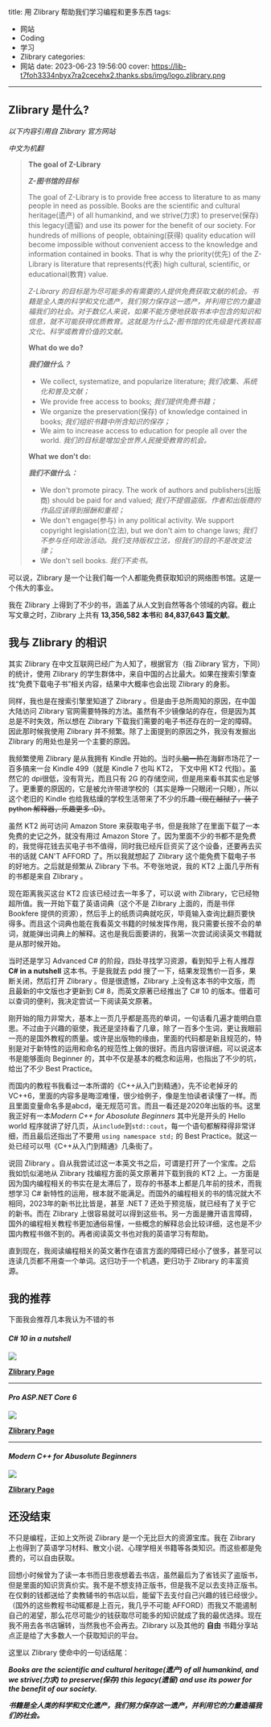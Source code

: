 title: 用 Zlibrary 帮助我们学习编程和更多东西
tags:
  - 网站
  - Coding
  - 学习
  - Zlibrary
categories:
  - 网站
date: 2023-06-23 19:56:00
cover: https://lib-t7foh3334nbyx7ra2cecehx2.thanks.sbs/img/logo.zlibrary.png
---
## Zlibrary 是什么?

*以下内容引用自 Zlibrary 官方网站*

*中文为机翻*

> **The goal of Z-Library**
>
> ***Z-图书馆的目标***
>
> The goal of Z-Library is to provide free access to literature to as many people in need as possible. Books are the scientific and cultural heritage(遗产) of all humankind, and we strive(力求) to preserve(保存) this legacy(遗留) and use its power for the benefit of our society. For hundreds of millions of people, obtaining(获得) quality education will become impossible without convenient access to the knowledge and information contained in books. That is why the priority(优先) of the Z-Library is literature that represents(代表) high cultural, scientific, or educational(教育) value.
>
> *Z-Library 的目标是为尽可能多的有需要的人提供免费获取文献的机会。书籍是全人类的科学和文化遗产，我们努力保存这一遗产，并利用它的力量造福我们的社会。对于数亿人来说，如果不能方便地获取书本中包含的知识和信息，就不可能获得优质教育。这就是为什么Z-图书馆的优先级是代表较高文化、科学或教育价值的文献。*
>
> **What do we do?**
>
> ***我们做什么？***
>
> - We collect, systematize, and popularize literature;
> *我们收集、系统化和普及文献；*
> - We provide free access to books;
> *我们提供免费书籍；*
> - We organize the preservation(保存) of knowledge contained in books;
> *我们组织书籍中所含知识的保存；*
> - We aim to increase access to education for people all over the world.
> *我们的目标是增加全世界人民接受教育的机会。*
>
> **What we don't do:** 
>
> ***我们不做什么：***
>
> - We don't promote piracy. The work of authors and publishers(出版商) should be paid for and valued;
> *我们不提倡盗版。作者和出版商的作品应该得到报酬和重视；*
> - We don't engage(参与) in any political activity. We support copyright legislation(立法), but we don't aim to change laws;
> *我们不参与任何政治活动。我们支持版权立法，但我们的目的不是改变法律；*
> - We don't sell books. *我们不卖书。*

可以说，Zlibrary 是一个让我们每一个人都能免费获取知识的网络图书馆。这是一个伟大的事业。

我在 Zlibrary 上得到了不少的书，涵盖了从人文到自然等各个领域的内容。截止写文章之时，Zlibrary 上共有 **13,356,582 本书**和 **84,837,643 篇文献**。

## 我与 Zlibrary 的相识

其实 Zlibrary 在中文互联网已经广为人知了，根据官方（指 Zlibrary 官方，下同）的统计，使用 Zlibrary 的学生群体中，来自中国的占比最大。如果在搜索引擎查找“免费下载电子书”相关内容，结果中大概率也会出现 Zlibrary 的身影。

同样，我也是在搜索引擎里知道了 Zlibrary 。但是由于总所周知的原因，在中国大陆访问 Zlibrary 官网需要特殊的方法。虽然有不少镜像站的存在，但是因为其总是不时失效，所以想在 Zlibrary 下载我们需要的电子书还存在的一定的障碍。因此那时候我使用 Zlibrary 并不频繁。除了上面提到的原因之外，我没有发掘出 Zlibrary 的用处也是另一个主要的原因。

我频繁使用 Zlibrary 是从我拥有 Kindle 开始的。当时~~头脑一热~~在海鲜市场花了一百多搞来一台 Kindle 499（就是 Kindle 7 也叫 KT2， 下文中用 KT2 代指）。虽然它的 dpi很低，没有背光，而且只有 2G 的存储空间，但是用来看书其实也足够了。更重要的原因的，它是被允许带进学校的（其实是睁一只眼闭一只眼），所以这个老旧的 Kindle 也给我枯燥的学校生活带来了不少的乐趣~~（现在越狱了，装了 python 解释器，乐趣更多 :D）~~。

虽然 KT2 尚可访问 Amazon Store 来获取电子书，但是我除了在里面下载了一本免费的史记之外，就没有用过 Amazon Store 了。因为里面不少的书都不是免费的，我觉得花钱去买电子书不值得，同时我已经斥巨资买了这个设备，还要再去买书的话就 CAN'T AFFORD 了。所以我就想起了 Zlibrary 这个能免费下载电子书的好地方。之后就是频繁从 Zlibrary 下书。不夸张地说，我的 KT2 上面几乎所有的书都是来自 Zlibrary 。

现在距离我买这台 KT2 应该已经过去一年多了，可以说 with Zlibrary，它已经物超所值。我一开始下载了英语词典（这个不是 Zlibrary 上面的，而是书伴 Bookfere 提供的资源），然后手上的纸质词典就吃灰，毕竟输入查询比翻页要快得多。而且这个词典也能在我看英文书籍的时候发挥作用，我只需要长按不会的单词，就能弹出词典上的解释。这也是我后面要讲的，我第一次尝试阅读英文书籍就是从那时候开始。

当时还是学习 Advanced C# 的阶段，四处寻找学习资源，看到知乎上有人推荐 **C# in a nutshell** 这本书。于是我就去 pdd 搜了一下，结果发现售价一百多，果断关闭，然后打开 Zlibrary 。但是很遗憾，Zlibrary 上没有这本书的中文版，而且最新的中文版也才更新到 C# 8，而英文原著已经推出了 C# 10 的版本。借着可以查词的便利，我决定尝试一下阅读英文原著。

刚开始的阻力非常大，基本上一页几乎都是高亮的单词，一句话看几遍才能明白意思。不过由于兴趣的驱使，我还是坚持看了几章，除了一百多个生词，更让我眼前一亮的是国外教程的质量。或许是出版物的缘由，里面的代码都是新且规范的，特别是对于新特性的运用和命名的规范性上做的很好。而且内容很详细，可以说这本书是能够面向 Beginner 的，其中不仅是基本的概念和运用，也指出了不少的坑，给出了不少 Best Practice。

而国内的教程书我看过一本所谓的《C++从入门到精通》，先不论老掉牙的VC++6，里面的内容多是晦涩难懂，很少给例子，像是生怕读者读懂了一样。而且里面变量命名多是abcd，毫无规范可言。而且一看还是2020年出版的书。这里我正好有一本*Modern C++ for Abosolute Beginners* 其中光是开头的 Hello world 程序就讲了好几页，从`include`到`std::cout`，每一个语句都解释得非常详细，而且最后还指出了不要用 `using namespace std;` 的 Best Practice。就这一处已经可以甩《C++从入门到精通》几条街了。

说回 Zlibrary 。自从我尝试过这一本英文书之后，可谓是打开了一个宝库。之后我如饥似渴地从 Zlibrary 找编程方面的英文原著并下载到我的 KT2 上。一方面是因为国内编程相关的书实在是太滞后了，现存的书基本上都是几年前的技术，而我想学习 C# 新特性的运用，根本就不能满足。而国外的编程相关的书的情况就大不相同，2023年的新书比比皆是，甚至 .NET 7 还处于预览版，就已经有了关于它的新书。而在 Zlibrary 上很容易就可以得到这些书。另一方面是撇开语言障碍，国外的编程相关教程书更加通俗易懂，一些概念的解释总会比较详细，这也是不少国内教程书做不到的。再者阅读英文书也对我的英语学习有帮助。

直到现在，我阅读编程相关的英文著作在语言方面的障碍已经小了很多，甚至可以连读几页都不用查一个单词。这归功于一个机遇，更归功于 Zlibrary 的丰富资源。

## 我的推荐
下面我会推荐几本我认为不错的书
#### *C# 10 in a nutshell*
![](https://printige.net/wp-content/uploads/2022/03/C-10-in-a-Nutshell.jpg)

**[Zlibrary Page](https://zlibrary-sg.se/book/19175116/15d1a3)**

------
#### *Pro ASP.NET Core 6*
![](https://th.bing.com/th/id/OIP.dUW_x2ba8OaLWWSApEDNagHaKk?pid=ImgDet&rs=1)

**[Zlibrary Page](https://zlibrary-sg.se/book/21415652/53990b)**

------
#### *Modern C++ for Abusolute Beginners*
![](https://scanlibs.com/wp-content/uploads/modern-cpp-absolute-beginners-2nd.jpg)

**[Zlibrary Page](https://zlibrary-sg.se/book/24307392/5a0d7b)**

## 还没结束
不只是编程，正如上文所说 Zlibrary 是一个无比巨大的资源宝库。我在 Zlibrary 上也得到了英语学习材料、散文小说、心理学相关书籍等各类知识。而这些都是免费的，可以自由获取。

回想小时候曾为了读一本书而日思夜想着去书店，虽然最后为了省钱买了盗版书，但是里面的知识货真价实。我不是不想支持正版书，但是我不足以去支持正版书。在仅剩的钱都送给了卖教辅书的书店以后，能留下去支付自己兴趣的钱已经很少。（国外的这些教程书动辄都是上百元，我几乎不可能 AFFORD）而我又不能遏制自己的渴望，那么花尽可能少的钱获取尽可能多的知识就成了我的最优选择。现在我不用去各书店辗转，当然我也不会再去。Zlibrary 以及其他的 **自由** 书籍分享站点正是给了大多数人一个获取知识的平台。

这里以 Zlibrary 使命中的一句话结尾：

***Books are the scientific and cultural heritage(遗产) of all humankind, and we strive(力求) to preserve(保存) this legacy(遗留) and use its power for the benefit of our society.***

***书籍是全人类的科学和文化遗产，我们努力保存这一遗产，并利用它的力量造福我们的社会。***